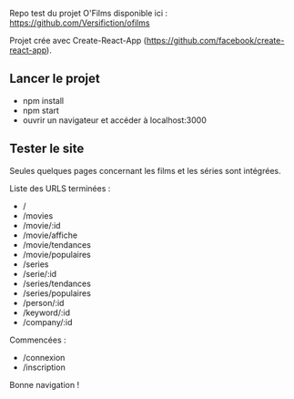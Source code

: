 Repo test du projet O'Films disponible ici : https://github.com/Versifiction/ofilms

Projet crée avec Create-React-App (https://github.com/facebook/create-react-app).

## Lancer le projet

- npm install
- npm start
- ouvrir un navigateur et accéder à localhost:3000

## Tester le site

Seules quelques pages concernant les films et les séries sont intégrées.

Liste des URLS terminées :

- /
- /movies
- /movie/:id
- /movie/affiche
- /movie/tendances
- /movie/populaires
- /series
- /serie/:id
- /series/tendances
- /series/populaires
- /person/:id
- /keyword/:id
- /company/:id

Commencées :

- /connexion
- /inscription

Bonne navigation !
